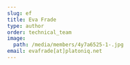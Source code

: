 ```yaml
---
slug: ef
title: Eva Frade
type: author
order: technical_team
image:
  path: /media/members/4y7a6525-1-.jpg
email: evafrade[at]platoniq.net
---
```

